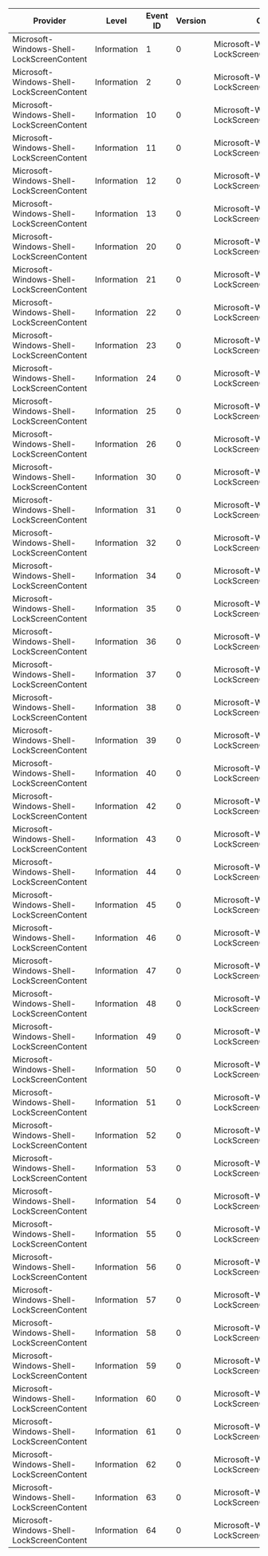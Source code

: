 Provider                                   |  Level        |  Event ID  |  Version  |  Channel                                               |  Task                                                                 |  Opcode  |  Keyword            |  Message
-------------------------------------------|---------------|------------|-----------|--------------------------------------------------------|-----------------------------------------------------------------------|----------|---------------------|---------
Microsoft-Windows-Shell-LockScreenContent  |  Information  |  1         |  0        |  Microsoft-Windows-Shell-LockScreenContent/Diagnostic  |  LockScreenContent_Setup                                              |  Start   |  LockScreenContent  |
Microsoft-Windows-Shell-LockScreenContent  |  Information  |  2         |  0        |  Microsoft-Windows-Shell-LockScreenContent/Diagnostic  |  LockScreenContent_Setup                                              |  Stop    |  LockScreenContent  |
Microsoft-Windows-Shell-LockScreenContent  |  Information  |  10        |  0        |  Microsoft-Windows-Shell-LockScreenContent/Diagnostic  |  LockScreenContent_Repository_Initialize                              |  Start   |  LockScreenContent  |
Microsoft-Windows-Shell-LockScreenContent  |  Information  |  11        |  0        |  Microsoft-Windows-Shell-LockScreenContent/Diagnostic  |  LockScreenContent_Repository_Initialize                              |  Stop    |  LockScreenContent  |
Microsoft-Windows-Shell-LockScreenContent  |  Information  |  12        |  0        |  Microsoft-Windows-Shell-LockScreenContent/Diagnostic  |  LockScreenContent_Repository_GetImage                                |  Start   |  LockScreenContent  |
Microsoft-Windows-Shell-LockScreenContent  |  Information  |  13        |  0        |  Microsoft-Windows-Shell-LockScreenContent/Diagnostic  |  LockScreenContent_Repository_GetImage                                |  Stop    |  LockScreenContent  |
Microsoft-Windows-Shell-LockScreenContent  |  Information  |  20        |  0        |  Microsoft-Windows-Shell-LockScreenContent/Diagnostic  |  LockScreenContent_Manager_Initialize                                 |  Start   |  LockScreenContent  |
Microsoft-Windows-Shell-LockScreenContent  |  Information  |  21        |  0        |  Microsoft-Windows-Shell-LockScreenContent/Diagnostic  |  LockScreenContent_Manager_Initialize                                 |  Stop    |  LockScreenContent  |
Microsoft-Windows-Shell-LockScreenContent  |  Information  |  22        |  0        |  Microsoft-Windows-Shell-LockScreenContent/Diagnostic  |  LockScreenContent_Manager_PrepareForTransition                       |  Start   |  LockScreenContent  |
Microsoft-Windows-Shell-LockScreenContent  |  Information  |  23        |  0        |  Microsoft-Windows-Shell-LockScreenContent/Diagnostic  |  LockScreenContent_Manager_PrepareForTransition                       |  Stop    |  LockScreenContent  |
Microsoft-Windows-Shell-LockScreenContent  |  Information  |  24        |  0        |  Microsoft-Windows-Shell-LockScreenContent/Diagnostic  |  LockScreenContent_Manager_StartSlideShow                             |          |  LockScreenContent  |
Microsoft-Windows-Shell-LockScreenContent  |  Information  |  25        |  0        |  Microsoft-Windows-Shell-LockScreenContent/Diagnostic  |  LockScreenContent_Manager_StopSlideShow                              |          |  LockScreenContent  |
Microsoft-Windows-Shell-LockScreenContent  |  Information  |  26        |  0        |  Microsoft-Windows-Shell-LockScreenContent/Diagnostic  |  LockScreenContent_Slideshow_SlideshowManager_Destroyed               |          |  LockScreenContent  |
Microsoft-Windows-Shell-LockScreenContent  |  Information  |  30        |  0        |  Microsoft-Windows-Shell-LockScreenContent/Diagnostic  |  LockScreenContent_DoLayout                                           |  Start   |  LockScreenContent  |
Microsoft-Windows-Shell-LockScreenContent  |  Information  |  31        |  0        |  Microsoft-Windows-Shell-LockScreenContent/Diagnostic  |  LockScreenContent_DoLayout                                           |  Stop    |  LockScreenContent  |
Microsoft-Windows-Shell-LockScreenContent  |  Information  |  32        |  0        |  Microsoft-Windows-Shell-LockScreenContent/Diagnostic  |  LockScreenContent_TimerTick                                          |          |  LockScreenContent  |
Microsoft-Windows-Shell-LockScreenContent  |  Information  |  34        |  0        |  Microsoft-Windows-Shell-LockScreenContent/Diagnostic  |  LockScreenContent_SlideTransition                                    |  Start   |  LockScreenContent  |
Microsoft-Windows-Shell-LockScreenContent  |  Information  |  35        |  0        |  Microsoft-Windows-Shell-LockScreenContent/Diagnostic  |  LockScreenContent_SlideTransition                                    |  Stop    |  LockScreenContent  |
Microsoft-Windows-Shell-LockScreenContent  |  Information  |  36        |  0        |  Microsoft-Windows-Shell-LockScreenContent/Diagnostic  |  LockScreenContent_RandomLayoutGenerated                              |          |  LockScreenContent  |
Microsoft-Windows-Shell-LockScreenContent  |  Information  |  37        |  0        |  Microsoft-Windows-Shell-LockScreenContent/Diagnostic  |  LockScreenContent_ScheduleAnimation_Transition                       |  Start   |  LockScreenContent  |
Microsoft-Windows-Shell-LockScreenContent  |  Information  |  38        |  0        |  Microsoft-Windows-Shell-LockScreenContent/Diagnostic  |  LockScreenContent_ScheduleAnimation_Transition                       |  Stop    |  LockScreenContent  |
Microsoft-Windows-Shell-LockScreenContent  |  Information  |  39        |  0        |  Microsoft-Windows-Shell-LockScreenContent/Diagnostic  |  LockScreenContent_ScheduleAnimation_Ambient                          |  Start   |  LockScreenContent  |
Microsoft-Windows-Shell-LockScreenContent  |  Information  |  40        |  0        |  Microsoft-Windows-Shell-LockScreenContent/Diagnostic  |  LockScreenContent_ScheduleAnimation_Ambient                          |  Stop    |  LockScreenContent  |
Microsoft-Windows-Shell-LockScreenContent  |  Information  |  42        |  0        |  Microsoft-Windows-Shell-LockScreenContent/Diagnostic  |  LockScreenContent_SlideshowSlideCache_Initialize                     |  Start   |  LockScreenContent  |
Microsoft-Windows-Shell-LockScreenContent  |  Information  |  43        |  0        |  Microsoft-Windows-Shell-LockScreenContent/Diagnostic  |  LockScreenContent_SlideshowSlideCache_Initialize                     |  Stop    |  LockScreenContent  |
Microsoft-Windows-Shell-LockScreenContent  |  Information  |  44        |  0        |  Microsoft-Windows-Shell-LockScreenContent/Diagnostic  |  LockScreenContent_SlideshowSlideCache_Setup                          |  Start   |  LockScreenContent  |
Microsoft-Windows-Shell-LockScreenContent  |  Information  |  45        |  0        |  Microsoft-Windows-Shell-LockScreenContent/Diagnostic  |  LockScreenContent_SlideshowSlideCache_Setup                          |  Stop    |  LockScreenContent  |
Microsoft-Windows-Shell-LockScreenContent  |  Information  |  46        |  0        |  Microsoft-Windows-Shell-LockScreenContent/Diagnostic  |  LockScreenContent_Repository_DisableConstraints                      |          |  LockScreenContent  |
Microsoft-Windows-Shell-LockScreenContent  |  Information  |  47        |  0        |  Microsoft-Windows-Shell-LockScreenContent/Diagnostic  |  LockScreenContent_Bucket_IngestImageItem                             |          |  LockScreenContent  |
Microsoft-Windows-Shell-LockScreenContent  |  Information  |  48        |  0        |  Microsoft-Windows-Shell-LockScreenContent/Diagnostic  |  LockScreenContent_Bucket_Refresh                                     |          |  LockScreenContent  |
Microsoft-Windows-Shell-LockScreenContent  |  Information  |  49        |  0        |  Microsoft-Windows-Shell-LockScreenContent/Diagnostic  |  LockScreenContent_Repository_InitializeBuckets_RecalculatingBuckets  |          |  LockScreenContent  |
Microsoft-Windows-Shell-LockScreenContent  |  Information  |  50        |  0        |  Microsoft-Windows-Shell-LockScreenContent/Diagnostic  |  LockScreenContent_ThumbnailFetch                                     |  Start   |  LockScreenContent  |
Microsoft-Windows-Shell-LockScreenContent  |  Information  |  51        |  0        |  Microsoft-Windows-Shell-LockScreenContent/Diagnostic  |  LockScreenContent_ThumbnailFetch                                     |  Stop    |  LockScreenContent  |
Microsoft-Windows-Shell-LockScreenContent  |  Information  |  52        |  0        |  Microsoft-Windows-Shell-LockScreenContent/Diagnostic  |  LockScreenContent_Bucket_Initialize                                  |  Start   |  LockScreenContent  |
Microsoft-Windows-Shell-LockScreenContent  |  Information  |  53        |  0        |  Microsoft-Windows-Shell-LockScreenContent/Diagnostic  |  LockScreenContent_Bucket_Initialize                                  |  Stop    |  LockScreenContent  |
Microsoft-Windows-Shell-LockScreenContent  |  Information  |  54        |  0        |  Microsoft-Windows-Shell-LockScreenContent/Diagnostic  |  LockScreenContent_Bucket_CreateIItemCollection                       |  Start   |  LockScreenContent  |
Microsoft-Windows-Shell-LockScreenContent  |  Information  |  55        |  0        |  Microsoft-Windows-Shell-LockScreenContent/Diagnostic  |  LockScreenContent_Bucket_CreateIItemCollection                       |  Stop    |  LockScreenContent  |
Microsoft-Windows-Shell-LockScreenContent  |  Information  |  56        |  0        |  Microsoft-Windows-Shell-LockScreenContent/Diagnostic  |  LockScreenContent_Slide_Initialize                                   |  Start   |  LockScreenContent  |
Microsoft-Windows-Shell-LockScreenContent  |  Information  |  57        |  0        |  Microsoft-Windows-Shell-LockScreenContent/Diagnostic  |  LockScreenContent_Slide_Initialize                                   |  Stop    |  LockScreenContent  |
Microsoft-Windows-Shell-LockScreenContent  |  Information  |  58        |  0        |  Microsoft-Windows-Shell-LockScreenContent/Diagnostic  |  LockScreenContent_Bucket_GenerateAvailableItems                      |  Start   |  LockScreenContent  |
Microsoft-Windows-Shell-LockScreenContent  |  Information  |  59        |  0        |  Microsoft-Windows-Shell-LockScreenContent/Diagnostic  |  LockScreenContent_Bucket_GenerateAvailableItems                      |  Stop    |  LockScreenContent  |
Microsoft-Windows-Shell-LockScreenContent  |  Information  |  60        |  0        |  Microsoft-Windows-Shell-LockScreenContent/Diagnostic  |  LockScreenContent_Cache_AddSlideToMonitorCache                       |  Start   |  LockScreenContent  |
Microsoft-Windows-Shell-LockScreenContent  |  Information  |  61        |  0        |  Microsoft-Windows-Shell-LockScreenContent/Diagnostic  |  LockScreenContent_Cache_AddSlideToMonitorCache                       |  Stop    |  LockScreenContent  |
Microsoft-Windows-Shell-LockScreenContent  |  Information  |  62        |  0        |  Microsoft-Windows-Shell-LockScreenContent/Diagnostic  |  LockScreenContent_Repository_InitializeBuckets                       |  Start   |  LockScreenContent  |
Microsoft-Windows-Shell-LockScreenContent  |  Information  |  63        |  0        |  Microsoft-Windows-Shell-LockScreenContent/Diagnostic  |  LockScreenContent_Repository_InitializeBuckets                       |  Stop    |  LockScreenContent  |
Microsoft-Windows-Shell-LockScreenContent  |  Information  |  64        |  0        |  Microsoft-Windows-Shell-LockScreenContent/Diagnostic  |  LockScreenContent_Bucket_ImageVerification                           |          |  LockScreenContent  |